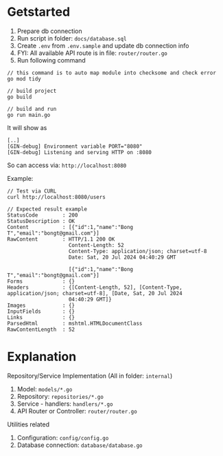 # Getstarted

1. Prepare db connection
2. Run script in folder: `docs/database.sql`
3. Create `.env` from `.env.sample` and update db connection info
4. FYI: All available API route is in file: `router/router.go`
5. Run following command
```
// this command is to auto map module into checksome and check error
go mod tidy

// build project
go build

// build and run
go run main.go
```

It will show as

```
[..]
[GIN-debug] Environment variable PORT="8080"
[GIN-debug] Listening and serving HTTP on :8080
```

So can access via: `http://localhost:8080`

Example:

```
// Test via CURL
curl http://localhost:8080/users

// Expected result example
StatusCode        : 200
StatusDescription : OK
Content           : [{"id":1,"name":"Bong T","email":"bongt@gmail.com"}]
RawContent        : HTTP/1.1 200 OK
                    Content-Length: 52
                    Content-Type: application/json; charset=utf-8
                    Date: Sat, 20 Jul 2024 04:40:29 GMT

                    [{"id":1,"name":"Bong T","email":"bongt@gmail.com"}]
Forms             : {}
Headers           : {[Content-Length, 52], [Content-Type, application/json; charset=utf-8], [Date, Sat, 20 Jul 2024
                    04:40:29 GMT]}
Images            : {}
InputFields       : {}
Links             : {}
ParsedHtml        : mshtml.HTMLDocumentClass
RawContentLength  : 52
```
# Explanation

Repository/Service Implementation (All in folder: `internal`)
1. Model: `models/*.go`
2. Repository: `repositories/*.go`
3. Service - handlers: `handlers/*.go`
4. API Router or Controller: `router/router.go`

Utilities related
1. Configuration: `config/config.go`
2. Database connection: `database/database.go`

